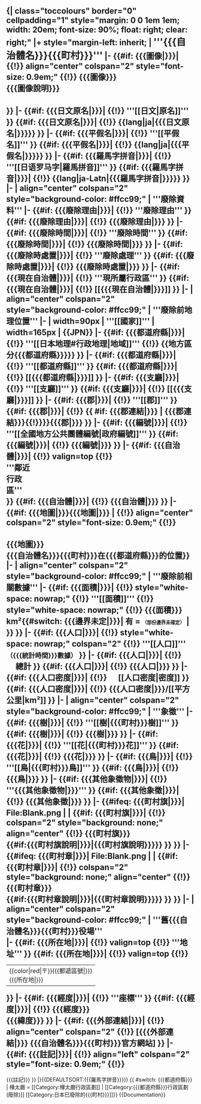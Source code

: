 {| class="toccolours" border="0" cellpadding="1" style="margin: 0 0 1em 1em; width: 20em; font-size: 90%; float: right; clear: right;"
|+ style="margin-left: inherit; | <span style="font-size:120%">'''{{{自治體名}}}{{{町村}}}'''</span>
|-
{{#if: {{{圖像|}}}|
 {{!}} align="center" colspan="2" style="font-size: 0.9em;" {{!}} {{{圖像}}}<br />{{{圖像說明}}}
----
}}
|-
{{#if:  {{{日文原名|}}}|
  {{!}} '''[[日文|原名]]'''
}}
{{#if:  {{{日文原名|}}}|
  {{!}} {{lang|ja|{{{日文原名|}}}}}
}}
|-
{{#if:  {{{平假名|}}}|
  {{!}} '''[[平假名]]'''
}}
{{#if:  {{{平假名|}}}|
  {{!}} {{lang|ja|{{{平假名|}}}}}
}}
|-
{{#if:  {{{羅馬字拼音|}}}|
  {{!}} '''[[日语罗马字|羅馬拼音]]'''
}}
{{#if:  {{{羅馬字拼音|}}}|
  {{!}} {{lang|ja-Latn|{{{羅馬字拼音|}}}}}
}}
|-
| align="center" colspan="2" style="background-color: #ffcc99;" | '''廢除資料'''
|- 
{{#if:  {{{廢除理由|}}}|
  {{!}} '''廢除理由'''
}}
{{#if:  {{{廢除理由|}}}|
  {{!}} {{{廢除理由|}}}
}}
|- 
{{#if:  {{{廢除時間|}}}|
  {{!}} '''廢除時間'''
}}
{{#if:  {{{廢除時間|}}}|
  {{!}} {{{廢除時間|}}}
}}
|-
{{#if:  {{{廢除時處置|}}}|
  {{!}} '''廢除處理'''
}}
{{#if:  {{{廢除時處置|}}}|
  {{!}} {{{廢除時處置|}}}
}}
|-
{{#if:  {{{現在自治體|}}}|
  {{!}} '''現所屬行政區'''
}}
{{#if:  {{{現在自治體|}}}|
  {{!}} [[{{{現在自治體|}}}]]
}}
|-
| align="center" colspan="2" style="background-color: #ffcc99;" | '''廢除前地理位置'''
|-
| width=90px | '''[[國家]]'''
| width=165px | {{JPN}}
|-
{{#if:  {{{都道府縣|}}}|
  {{!}} '''[[日本地理#行政地理|地域]]'''
  {{!}} {{地方區分{{{都道府縣}}}}}
}}
|-
{{#if:  {{{都道府縣|}}}|
  {{!}} '''[[都道府縣]]'''
}}
{{#if:  {{{都道府縣|}}}|
  {{!}} [[{{{都道府縣|}}}]]
}} 
|-
{{#if:  {{{支廳|}}}|
  {{!}} '''[[支廳]]'''
}}
{{#if:  {{{支廳|}}}|
  {{!}} [[{{{支廳|}}}]]
}}
|-
{{#if:  {{{郡|}}}|
  {{!}} '''[[郡]]'''
}}
{{#if:  {{{郡|}}}|
  {{!}} {{ #if: {{{郡連結|}}} | {{{郡連結}}}{{!}}}}{{{郡|}}}
}}
|- 
{{#if:  {{{編號|}}}|
  {{!}} '''[[全國地方公共團體編號|政府編號]]'''
}}
{{#if:  {{{編號|}}}|
  {{!}} {{{編號|}}}
}}
|-
{{#if:  {{{自治體|}}}|
  {{!}} valign=top {{!}} <div style="width: 77px">'''鄰近行政區'''</div>
}}
{{#if:  {{{自治體|}}}|
  {{!}} {{{自治體|}}}
}}
|-
{{#if: {{{地圖<includeonly>|</includeonly>}}}{{{地圖|}}} |
{{!}} align="center" colspan="2" style="font-size: 0.9em;" {{!}}
----
{{{地圖}}}<br />{{{自治體名}}}{{{町村}}}在{{{都道府縣}}}的位置}}
|-
| align="center" colspan="2" style="background-color: #ffcc99;" | '''廢除前相關數據'''
|-
{{#if:  {{{面積|}}}|
  {{!}} style="white-space: nowrap;" {{!}} '''[[面積]]'''
  {{!}} style="white-space: nowrap;" {{!}} {{{面積}}} km²{{#switch: {{{邊界未定|}}}| 有 = <span style="font-size: 60%;">（部份邊界未確定）</span> | }} 
}}
|-
{{#if:  {{{人口|}}}|
  {{!}} style="white-space: nowrap;" colspan="2" {{!}} '''[[人口]]''' <small>（{{{統計時間}}}數據）</small>
}}
|-
{{#if:  {{{人口|}}}|
  {{!}}      總計
}}
{{#if:  {{{人口|}}}|
  {{!}} {{{人口|}}}
}}
|-
{{#if:  {{{人口密度|}}}|
  {{!}}      [[人口密度|密度]]
}}
{{#if:  {{{人口密度|}}}|
  {{!}} {{{人口密度|}}}/[[平方公里|km²]]
}}
|-
| align="center" colspan="2" style="background-color: #ffcc99;" | '''象徵'''
|-
{{#if:  {{{樹|}}}|
  {{!}} '''[[樹|{{{町村}}}樹]]'''
}}
{{#if:  {{{樹|}}}|
  {{!}} {{{樹|}}}
}}
|-
{{#if:  {{{花|}}}|
  {{!}} '''[[花|{{{町村}}}花]]'''
}}
{{#if:  {{{花|}}}|
  {{!}} {{{花|}}}
}}
|-
{{#if:  {{{鳥|}}}|
  {{!}} '''[[鳥|{{{町村}}}鳥]]'''
}}
{{#if:  {{{鳥|}}}|
  {{!}} {{{鳥|}}}
}}
|-
{{#if:  {{{其他象徵物|}}}|
  {{!}} '''{{{其他象徵物|}}}'''
}}
{{#if:  {{{其他象徵|}}}|
  {{!}} {{{其他象徵|}}}
}}
|-
{{#ifeq:  {{{町村旗|}}}| File:Blank.png |  |
{{#if:  {{{町村旗|}}}|
  {{!}}  colspan="2" style="background: none;" align="center" {{!}} {{{町村旗}}}<br/>{{#if:{{{町村旗說明|}}}|{{{町村旗說明}}}}}
}}
}}
|-
{{#ifeq:  {{{町村章|}}}| File:Blank.png |  |
{{#if:  {{{町村章|}}}|
  {{!}}  colspan="2" style="background: none;" align="center" {{!}} {{{町村章}}}<br/>{{#if:{{{町村章說明|}}}|{{{町村章說明}}}}}
}}
}}
|-
| align="center" colspan="2" style="background-color: #ffcc99;" | '''舊{{{自治體名}}}{{{町村}}}役場'''<br>
|-
{{#if:  {{{所在地|}}}|
  {{!}}  valign=top {{!}} '''地址'''
}}
{{#if:  {{{所在地|}}}|
  {{!}} valign=top {{!}} <table width=100% style="background: transparent"><tr><td align=left>{{color|red|〒}}{{{郵遞區號|}}}<br>{{{所在地|}}}</td></table>
}}
|-
{{#if:  {{{經度|}}}|
  {{!}} '''座標'''
}}
{{#if:  {{{經度|}}}|
  {{!}} {{{經度}}}<br>{{{緯度}}}
}}
|-
{{#if:  {{{外部連結|}}}| 
{{!}} align="center" colspan="2" {{!}} [{{{外部連結|}}} {{{自治體名}}}{{{町村}}}官方網站]
}}
|-
{{#if:  {{{註記|}}}| 
{{!}} align="left" colspan="2" style="font-size: 0.9em;" {{!}} 
----
{{{註記}}}
}}
|}<includeonly>{{DEFAULTSORT:{{{羅馬字拼音}}}}} {{ #switch: {{{都道府縣}}} | 樺太廳 = [[Category:樺太廳行政區劃]] | [[Category:{{{都道府縣}}}行政區劃 (廢除)]] [[Category:日本已廢除的{{{町村}}}]]}} </includeonly><noinclude>{{Documentation}}</noinclude>